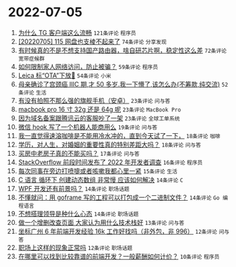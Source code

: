# 2022-07-05

1. [为什么 TG 客户端这么流畅](https://www.v2ex.com/t/864115) `121条评论` `程序员`
1. [[20220705] 115 网盘也支棱不起来了](https://www.v2ex.com/t/864095) `74条评论` `分享发现`
1. [有时候真的不是不想支持国产路由器，啥自研芯片啊，稳定性这么差](https://www.v2ex.com/t/864149) `72条评论` `宽带症候群`
1. [如何限制家人网络访问，防止被骗？](https://www.v2ex.com/t/864140) `59条评论` `程序员`
1. [Leica 标“OTA”下放🤣](https://www.v2ex.com/t/864093) `54条评论` `小米`
1. [母亲确诊了宫颈癌 IIIC 期,才 50 多岁.我一下懵了,该怎么办(不筹款,纯交流)](https://www.v2ex.com/t/864189) `52条评论` `生活`
1. [有没有拍照不那么强的旗舰手机（安卓）](https://www.v2ex.com/t/864209) `23条评论` `问与答`
1. [macbook pro 16 寸 32g 还是 64g 呢](https://www.v2ex.com/t/864154) `23条评论` `MacBook Pro`
1. [因为域名备案跟腾讯云的客服吵了一架](https://www.v2ex.com/t/864132) `23条评论` `全球工单系统`
1. [微信 hook 写了一个机器人能商用么](https://www.v2ex.com/t/864193) `19条评论` `问与答`
1. [我一直觉得速溶咖啡是不能用冷水冲的，直到今天试了一下，](https://www.v2ex.com/t/864165) `18条评论` `咖啡`
1. [学历，对人生，对婚姻的重要性真的特别差距大吗？](https://www.v2ex.com/t/864122) `18条评论` `问与答`
1. [买房中老房子真的不能买吗？](https://www.v2ex.com/t/864146) `17条评论` `问与答`
1. [StackOverflow 前段时间发布了 2022 年开发者调查](https://www.v2ex.com/t/864138) `16条评论` `程序员`
1. [每次同事在旁边打喷嚏或者咳嗽我都心里一紧](https://www.v2ex.com/t/864215) `15条评论` `生活`
1. [C 语言 循环下 创建动态数组 非常慢 应该如何解决](https://www.v2ex.com/t/864227) `14条评论` `C`
1. [WPF 开发还有前景吗？](https://www.v2ex.com/t/864219) `14条评论` `职场话题`
1. [不懂就问：用 goframe 写的工程可以打包成一个二进制文件？](https://www.v2ex.com/t/864176) `14条评论` `Go 编程语言`
1. [不想搭理领导是种什么心态](https://www.v2ex.com/t/864099) `14条评论` `职场话题`
1. [做一个增删改查页面 大家认为用什么技术栈好](https://www.v2ex.com/t/864097) `13条评论` `问与答`
1. [坐标广州 6 年前端开发经验 16k 工作好找吗（非外包，非 996）](https://www.v2ex.com/t/864205) `12条评论` `问与答`
1. [职场上这样的现象正常吗](https://www.v2ex.com/t/864183) `12条评论` `职场话题`
1. [在哪里可以找到比较靠谱的前端开发？一般薪酬如何计价？](https://www.v2ex.com/t/864198) `10条评论` `程序员`
